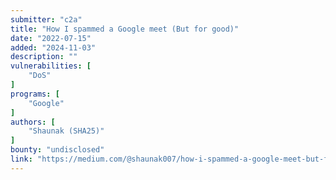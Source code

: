 ```yaml
---
submitter: "c2a"
title: "How I spammed a Google meet (But for good)"
date: "2022-07-15"
added: "2024-11-03"
description: ""
vulnerabilities: [
    "DoS"
]
programs: [
    "Google"
]
authors: [
    "Shaunak (SHA25)"
]
bounty: "undisclosed"
link: "https://medium.com/@shaunak007/how-i-spammed-a-google-meet-but-for-good-8bc5b328f1bb"
---
```




